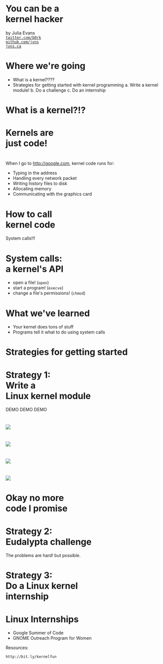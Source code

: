# You can be a <br>kernel hacker

by Julia Evans <br>
[`twitter.com/b0rk`][twitter]  <br>
[`github.com/jvns`][github]  <br>
[`jvns.ca`][website]  <br>

[twitter]: https://github.com/jvns
[github]:  https://twitter.com/b0rk
[website]: http://jvns.ca

# Where we're going

* What is a kernel????
* Strategies for getting started with kernel programming
    a. Write a kernel module!
    b. Do a challenge
    c. Do an internship

# What is a kernel?!?

# Kernels are <br> just code!

#

When I go to http://google.com, kernel code runs for:

+ Typing in the address
+ Handling every network packet
+ Writing history files to disk
+ Allocating memory
+ Communicating with the graphics card

# How to call <br> kernel code

System calls!!!

# System calls: <br> a kernel's API

* open a file! (`open`)
* start a program! (`execve`)
* change a file's permissions! (`chmod`)

# What we've learned 

+ Your kernel does tons of stuff
+ Programs tell it what to do using system calls

# Strategies for getting started

# Strategy 1: <br> Write a <br> Linux kernel module

DEMO DEMO DEMO

# 

<img src="rickroll-init.png" class="image">

# 

<img src="rickroll-init-cleaned-up.png" class="image">

# 

<img src="rickroll-open.png" class="image">

# 

<img src="rickroll-open-cleaned-up.png" class="image">

# Okay no more <br> code I promise

# Strategy 2: <br> Eudalypta challenge

The problems are hard! but possible.

# Strategy 3: <br> Do a Linux kernel <br> internship

# Linux Internships

+ Google Summer of Code
+ GNOME Outreach Program for Women 

Resources:

`http://bit.ly/kernelfun`
